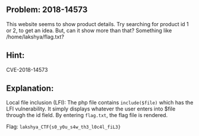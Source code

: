 ## Problem: 2018-14573

This website seems to show product details. Try searching for product id 1 or 2, to get an idea. But, can it show more than that? Something like /home/lakshya/flag.txt? 

## Hint: 
CVE-2018-14573

## Explanation:

Local file inclusion (LFI):
The php file contains `include($file)` which has the LFI vulnerability. It simply displays whatever the user enters into $file through the id field. By entering `flag.txt`, the flag file is rendered.

Flag: `lakshya_CTF{s0_y0u_s4w_th3_l0c4l_fiL3}`
